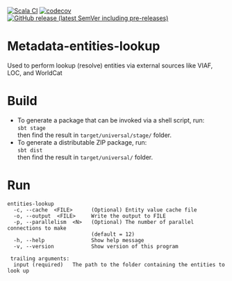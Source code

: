 [![Scala CI](https://github.com/htrc/Metadata-entities-lookup/actions/workflows/ci.yml/badge.svg)](https://github.com/htrc/Metadata-entities-lookup/actions/workflows/ci.yml)
[![codecov](https://codecov.io/github/htrc/Metadata-entities-lookup/graph/badge.svg?token=dqOVWCi4GH)](https://codecov.io/github/htrc/Metadata-entities-lookup)
[![GitHub release (latest SemVer including pre-releases)](https://img.shields.io/github/v/release/htrc/Metadata-entities-lookup?include_prereleases&sort=semver)](https://github.com/htrc/Metadata-entities-lookup/releases/latest)

# Metadata-entities-lookup
Used to perform lookup (resolve) entities via external sources like VIAF, LOC, and WorldCat

# Build
* To generate a package that can be invoked via a shell script, run:  
  `sbt stage`  
  then find the result in `target/universal/stage/` folder.
* To generate a distributable ZIP package, run:  
  `sbt dist`  
  then find the result in `target/universal/` folder.

# Run
```
entities-lookup
  -c, --cache  <FILE>      (Optional) Entity value cache file
  -o, --output  <FILE>     Write the output to FILE
  -p, --parallelism  <N>   (Optional) The number of parallel connections to make
                           (default = 12)
  -h, --help               Show help message
  -v, --version            Show version of this program

 trailing arguments:
  input (required)   The path to the folder containing the entities to look up
```
